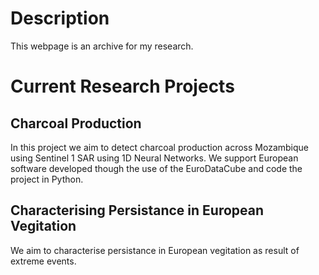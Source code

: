# Description
This webpage is an archive for my research. 

# Current Research Projects
## Charcoal Production
In this project we aim to detect charcoal production across Mozambique using Sentinel 1 SAR using 1D Neural Networks. We support European software developed though the use of the EuroDataCube and code the project in Python.
## Characterising Persistance in European Vegitation
We aim to characterise persistance in European vegitation as result of extreme events.
